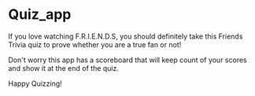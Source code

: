 # Quiz_app
If you love watching F.R.I.E.N.D.S, you should definitely take this Friends Trivia quiz to prove whether you are a true fan or not! 

Don't worry this app has a scoreboard that will keep count of your scores and show it at the end of the quiz.


Happy Quizzing! 
